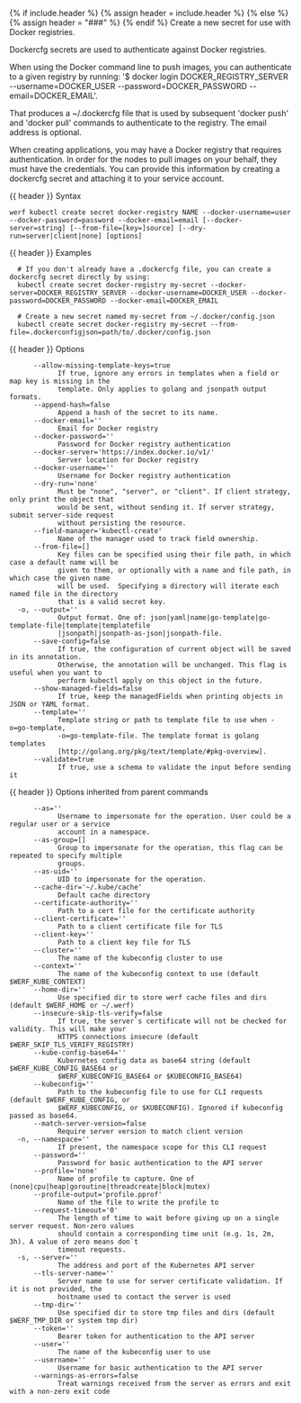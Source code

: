 {% if include.header %}
{% assign header = include.header %}
{% else %}
{% assign header = "###" %}
{% endif %}
Create a new secret for use with Docker registries.
  
  Dockercfg secrets are used to authenticate against Docker registries.
  
  When using the Docker command line to push images, you can authenticate to a given registry by running:
      '$ docker login DOCKER_REGISTRY_SERVER --username=DOCKER_USER --password=DOCKER_PASSWORD --email=DOCKER_EMAIL'.
  
 That produces a ~/.dockercfg file that is used by subsequent 'docker push' and 'docker pull' commands to authenticate to the registry. The email address is optional.

  When creating applications, you may have a Docker registry that requires authentication.  In order for the
  nodes to pull images on your behalf, they must have the credentials.  You can provide this information
  by creating a dockercfg secret and attaching it to your service account.

{{ header }} Syntax

```shell
werf kubectl create secret docker-registry NAME --docker-username=user --docker-password=password --docker-email=email [--docker-server=string] [--from-file=[key=]source] [--dry-run=server|client|none] [options]
```

{{ header }} Examples

```shell
  # If you don't already have a .dockercfg file, you can create a dockercfg secret directly by using:
  kubectl create secret docker-registry my-secret --docker-server=DOCKER_REGISTRY_SERVER --docker-username=DOCKER_USER --docker-password=DOCKER_PASSWORD --docker-email=DOCKER_EMAIL
  
  # Create a new secret named my-secret from ~/.docker/config.json
  kubectl create secret docker-registry my-secret --from-file=.dockerconfigjson=path/to/.docker/config.json
```

{{ header }} Options

```shell
      --allow-missing-template-keys=true
            If true, ignore any errors in templates when a field or map key is missing in the       
            template. Only applies to golang and jsonpath output formats.
      --append-hash=false
            Append a hash of the secret to its name.
      --docker-email=''
            Email for Docker registry
      --docker-password=''
            Password for Docker registry authentication
      --docker-server='https://index.docker.io/v1/'
            Server location for Docker registry
      --docker-username=''
            Username for Docker registry authentication
      --dry-run='none'
            Must be "none", "server", or "client". If client strategy, only print the object that   
            would be sent, without sending it. If server strategy, submit server-side request       
            without persisting the resource.
      --field-manager='kubectl-create'
            Name of the manager used to track field ownership.
      --from-file=[]
            Key files can be specified using their file path, in which case a default name will be  
            given to them, or optionally with a name and file path, in which case the given name    
            will be used.  Specifying a directory will iterate each named file in the directory     
            that is a valid secret key.
  -o, --output=''
            Output format. One of: json|yaml|name|go-template|go-template-file|template|templatefile
            |jsonpath|jsonpath-as-json|jsonpath-file.
      --save-config=false
            If true, the configuration of current object will be saved in its annotation.           
            Otherwise, the annotation will be unchanged. This flag is useful when you want to       
            perform kubectl apply on this object in the future.
      --show-managed-fields=false
            If true, keep the managedFields when printing objects in JSON or YAML format.
      --template=''
            Template string or path to template file to use when -o=go-template,                    
            -o=go-template-file. The template format is golang templates                            
            [http://golang.org/pkg/text/template/#pkg-overview].
      --validate=true
            If true, use a schema to validate the input before sending it
```

{{ header }} Options inherited from parent commands

```shell
      --as=''
            Username to impersonate for the operation. User could be a regular user or a service    
            account in a namespace.
      --as-group=[]
            Group to impersonate for the operation, this flag can be repeated to specify multiple   
            groups.
      --as-uid=''
            UID to impersonate for the operation.
      --cache-dir='~/.kube/cache'
            Default cache directory
      --certificate-authority=''
            Path to a cert file for the certificate authority
      --client-certificate=''
            Path to a client certificate file for TLS
      --client-key=''
            Path to a client key file for TLS
      --cluster=''
            The name of the kubeconfig cluster to use
      --context=''
            The name of the kubeconfig context to use (default $WERF_KUBE_CONTEXT)
      --home-dir=''
            Use specified dir to store werf cache files and dirs (default $WERF_HOME or ~/.werf)
      --insecure-skip-tls-verify=false
            If true, the server`s certificate will not be checked for validity. This will make your 
            HTTPS connections insecure (default $WERF_SKIP_TLS_VERIFY_REGISTRY)
      --kube-config-base64=''
            Kubernetes config data as base64 string (default $WERF_KUBE_CONFIG_BASE64 or            
            $WERF_KUBECONFIG_BASE64 or $KUBECONFIG_BASE64)
      --kubeconfig=''
            Path to the kubeconfig file to use for CLI requests (default $WERF_KUBE_CONFIG, or      
            $WERF_KUBECONFIG, or $KUBECONFIG). Ignored if kubeconfig passed as base64.
      --match-server-version=false
            Require server version to match client version
  -n, --namespace=''
            If present, the namespace scope for this CLI request
      --password=''
            Password for basic authentication to the API server
      --profile='none'
            Name of profile to capture. One of (none|cpu|heap|goroutine|threadcreate|block|mutex)
      --profile-output='profile.pprof'
            Name of the file to write the profile to
      --request-timeout='0'
            The length of time to wait before giving up on a single server request. Non-zero values 
            should contain a corresponding time unit (e.g. 1s, 2m, 3h). A value of zero means don`t 
            timeout requests.
  -s, --server=''
            The address and port of the Kubernetes API server
      --tls-server-name=''
            Server name to use for server certificate validation. If it is not provided, the        
            hostname used to contact the server is used
      --tmp-dir=''
            Use specified dir to store tmp files and dirs (default $WERF_TMP_DIR or system tmp dir)
      --token=''
            Bearer token for authentication to the API server
      --user=''
            The name of the kubeconfig user to use
      --username=''
            Username for basic authentication to the API server
      --warnings-as-errors=false
            Treat warnings received from the server as errors and exit with a non-zero exit code
```

